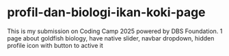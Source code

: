# profil-dan-biologi-ikan-koki-page
This is my submission on Coding Camp 2025 powered by DBS Foundation. 1 page about goldfish biology, have native slider, navbar dropdown, hidden profile icon with button to active it
